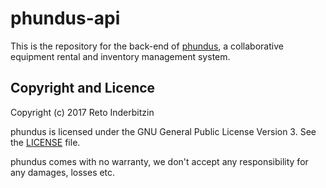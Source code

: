 # phundus-api

This is the repository for the back-end of [phundus](https://github.com/indr/phundus), a collaborative equipment rental and inventory management system.

## Copyright and Licence

Copyright (c) 2017 Reto Inderbitzin

phundus is licensed under the GNU General Public License Version 3. See the [LICENSE](LICENSE) file.

phundus comes with no warranty, we don't accept any responsibility for any damages, losses etc.
